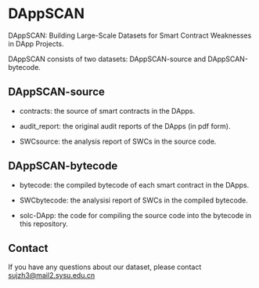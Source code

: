 # DAppSCAN
DAppSCAN: Building Large-Scale Datasets for Smart Contract Weaknesses in DApp Projects.

DAppSCAN consists of two datasets: DAppSCAN-source and DAppSCAN-bytecode.

## DAppSCAN-source

- contracts: the source of smart contracts in the DApps.

- audit_report: the original audit reports of the DApps (in pdf form).

- SWCsource: the analysis report of SWCs in the source code.

## DAppSCAN-bytecode

- bytecode: the compiled bytecode of each smart contract in the DApps.

- SWCbytecode: the analysisi report of SWCs in the compiled bytecode.

- solc-DApp: the code for compiling the source code into the bytecode in this repository.

## Contact
If you have any questions about our dataset, please contact sujzh3@mail2.sysu.edu.cn

